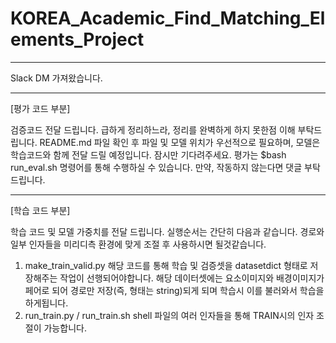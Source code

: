 # KOREA_Academic_Find_Matching_Elements_Project


---

Slack DM 가져왔습니다. 

---
[평가 코드 부분]

검증코드 전달 드립니다.
급하게 정리하느라, 정리를 완벽하게 하지 못한점 이해 부탁드립니다.
README.md 파일 확인 후 파일 및 모델 위치가 우선적으로 필요하며, 모델은 학습코드와 함께 전달 드릴 예정입니다. 잠시만 기다려주세요.
평가는 $bash run_eval.sh 명령어를 통해 수행하실 수 있습니다.
만약, 작동하지 않는다면 댓글 부탁드립니다.


---

[학습 코드 부분]

학습 코드 및 모델 가중치를 전달 드립니다.
실행순서는 간단히 다음과 같습니다.
경로와 일부 인자들을 미리디측 환경에 맞게 조절 후 사용하시면 될것같습니다.
1. make_train_valid.py
해당 코드를 통해 학습 및 검증셋을 datasetdict 형태로 저장해주는 작업이 선행되어야합니다.
해당 데이터셋에는 요소이미지와 배경이미지가 페어로 되어 경로만 저장(즉, 형태는 string)되게 되며 학습시 이를 불러와서 학습을 하게됩니다.
2. run_train.py / run_train.sh
shell 파일의 여러 인자들을 통해 TRAIN시의 인자 조절이 가능합니다.
